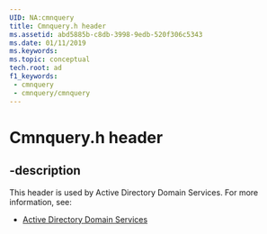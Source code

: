 ```yaml
---
UID: NA:cmnquery
title: Cmnquery.h header
ms.assetid: abd5885b-c8db-3998-9edb-520f306c5343
ms.date: 01/11/2019
ms.keywords: 
ms.topic: conceptual
tech.root: ad
f1_keywords:
 - cmnquery
 - cmnquery/cmnquery
---
```


# Cmnquery.h header


## -description

This header is used by Active Directory Domain Services. For more information, see:

- [Active Directory Domain Services](../_ad/index.md)

